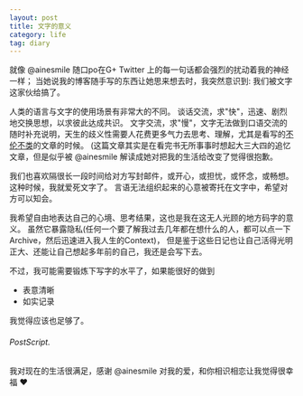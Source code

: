```yaml
---
layout: post
title: 文字的意义
category: life
tag: diary
---
```



就像 @ainesmile 随口po在G+ Twitter 上的每一句话都会强烈的扰动着我的神经一样；
当她说我的博客随手写的东西让她思来想去时，我突然意识到: 我们被文字这家伙给搞了。

人类的语言与文字的使用场景有非常大的不同。
谈话交流，求"快"，迅速、剧烈地交换思想，以求彼此达成共识。
文字交流，求"慢"，文字无法做到口语交流的随时补充说明，天生的歧义性需要人花费更多气力去思考、理解，尤其是看写的[不伦不类](http://www.soasme.com/2013/05/21/boring-dream/)的文章的时候。
(这篇文章其实是在看完书无所事事时想起大三大四的追忆文章，但是似乎被 @ainesmile 解读成她对把我的生活给改变了觉得很抱歉。

我们也喜欢隔很长一段时间给对方写封邮件，或开心，或担忧，或怀念，或畅想。
这种时候，我就爱死文字了。
言语无法组织起来的心意被寄托在文字中，希望对方可以知会。

我希望自由地表达自己的心境、思考结果，这也是我在这无人光顾的地方码字的意义。
虽然它暴露隐私(任何一个要了解我过去几年都在想什么的人，都可以点一下Archive，然后迅速进入我人生的Context)，
但是鉴于这些日记也让自己活得光明正大、还能让自己想起多年前的自己，我还是会写下去。

不过，我可能需要锻炼下写字的水平了，如果能很好的做到

+ 表意清晰
+ 如实记录

我觉得应该也足够了。

###### PostScript.

我对现在的生活很满足，感谢 @ainesmile 对我的爱，和你相识相恋让我觉得很幸福 ❤
